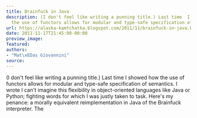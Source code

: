 ```yaml
---
title: Brainfuck in Java
description: (I don't feel like writing a punning title.) Last time  I showed how
  the use of functors allows for modular and type-safe specification of ...
url: https://alaska-kamtchatka.blogspot.com/2011/11/brainfuck-in-java.html
date: 2011-11-17T21:45:00-00:00
preview_image:
featured:
authors:
- "Mat\xEDas Giovannini"
source:
---
```



(I don't feel like writing a punning title.) Last time I showed how the use of functors allows for modular and type-safe specification of semantics. I wrote I can't imagine this flexibility in object-oriented languages like Java or Python; fighting words for which I was justly taken to task. Here's my penance: a morally equivalent reimplementation in Java of the Brainfuck interpreter. The 
